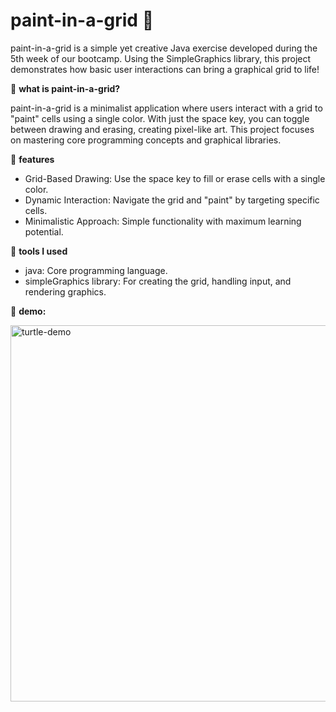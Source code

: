 # paint-in-a-grid 🎨

paint-in-a-grid is a simple yet creative Java exercise developed during the 5th week of our bootcamp. Using the SimpleGraphics library, this project demonstrates how basic user interactions can bring a graphical grid to life! 

🐢 **what is paint-in-a-grid?**

paint-in-a-grid is a minimalist application where users interact with a grid to "paint" cells using a single color. With just the space key, you can toggle between drawing and erasing, creating pixel-like art. This project focuses on mastering core programming concepts and graphical libraries.

🐢 **features**

- Grid-Based Drawing: Use the space key to fill or erase cells with a single color.
- Dynamic Interaction: Navigate the grid and "paint" by targeting specific cells.
- Minimalistic Approach: Simple functionality with maximum learning potential.


🐢 **tools I used**

- java: Core programming language.
- simpleGraphics library: For creating the grid, handling input, and rendering graphics.
  

🐢 **demo:**


  <img width="602" alt="turtle-demo" src="https://github.com/user-attachments/assets/f927112c-e4a7-43a6-b624-91d50073bf30" />


